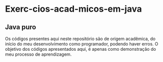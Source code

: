 # Exerc-cios-acad-micos-em-java
Java puro
-------------------------------------------------------------------------------------------------------------------------------------------------------------------

Os códigos presentes aqui neste repositório são de origem acadêmica, do início do meu desenvolvimento como programador, podendo haver erros. O objetivo dos códigos apresentados aqui, é apenas como demonstração do meu processo de aprendizagem.   
